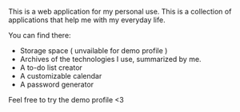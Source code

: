 This is a web application for my personal use.
This is a collection of applications that help me with my everyday life.

You can find there:

- Storage space ( unvailable for demo profile )
- Archives of the technologies I use, summarized by me.
- A to-do list creator
- A customizable calendar
- A password generator

Feel free to try the demo profile <3
